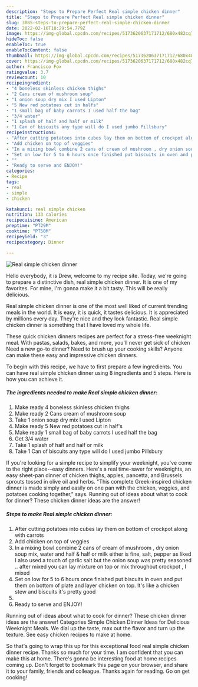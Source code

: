 ```yaml
---
description: "Steps to Prepare Perfect Real simple chicken dinner"
title: "Steps to Prepare Perfect Real simple chicken dinner"
slug: 3085-steps-to-prepare-perfect-real-simple-chicken-dinner
date: 2022-02-16T10:29:54.779Z
image: https://img-global.cpcdn.com/recipes/5173620637171712/680x482cq70/real-simple-chicken-dinner-recipe-main-photo.jpg
hideToc: false
enableToc: true
enableTocContent: false
thumbnail: https://img-global.cpcdn.com/recipes/5173620637171712/680x482cq70/real-simple-chicken-dinner-recipe-main-photo.jpg
cover: https://img-global.cpcdn.com/recipes/5173620637171712/680x482cq70/real-simple-chicken-dinner-recipe-main-photo.jpg
author: Francisco Fox
ratingvalue: 3.7
reviewcount: 10
recipeingredient:
- "4 boneless skinless chicken thighs"
- "2 Cans cream of mushroom soup"
- "1 onion soup dry mix I used Lipton"
- "5 New red potatoes cut in halfs"
- "1 small bag of baby carrots I used half the bag"
- "3/4 water"
- "1 splash of half and half or milk"
- "1 Can of biscuits any type will do I used jumbo Pillsbury"
recipeinstructions:
- "After cutting potatoes into cubes lay them on bottom of crockpot along with carrots"
- "Add chicken on top of veggies"
- "In a mixing bowl combine 2 cans of cream of mushroom , dry onion soup mix, water and half &amp;  half or milk either is fine, salt, pepper as liked I also used a touch of garlic salt but the onion soup was pretty seasoned ..  after mixed you can lay mixture on top or mix throughout crockpot , I mixed"
- "Set on low for 5 to 6 hours once finished put biscuits in oven and put them on bottom of plate and layer chicken on top. It&#39;s like a chicken stew and biscuits it&#39;s pretty good"
- ""
- "Ready to serve and ENJOY!"
categories:
- Recipe
tags:
- real
- simple
- chicken

katakunci: real simple chicken 
nutrition: 133 calories
recipecuisine: American
preptime: "PT29M"
cooktime: "PT50M"
recipeyield: "3"
recipecategory: Dinner

---
```



![Real simple chicken dinner](https://img-global.cpcdn.com/recipes/5173620637171712/680x482cq70/real-simple-chicken-dinner-recipe-main-photo.jpg)

Hello everybody, it is Drew, welcome to my recipe site. Today, we're going to prepare a distinctive dish, real simple chicken dinner. It is one of my favorites. For mine, I'm gonna make it a bit tasty. This will be really delicious.

Real simple chicken dinner is one of the most well liked of current trending meals in the world. It is easy, it is quick, it tastes delicious. It is appreciated by millions every day. They're nice and they look fantastic. Real simple chicken dinner is something that I have loved my whole life.

These quick chicken dinners recipes are perfect for a stress-free weeknight meal. With pastas, salads, bakes, and more, you&#39;ll never get sick of chicken Need a new go-to dinner? Need to brush up your cooking skills? Anyone can make these easy and impressive chicken dinners.


To begin with this recipe, we have to first prepare a few ingredients. You can have real simple chicken dinner using 8 ingredients and 5 steps. Here is how you can achieve it.

<!--inarticleads1-->

##### The ingredients needed to make Real simple chicken dinner:

1. Make ready 4 boneless skinless chicken thighs
1. Make ready 2 Cans cream of mushroom soup
1. Take 1 onion soup dry mix I used Lipton
1. Make ready 5 New red potatoes cut in half&#39;s
1. Make ready 1 small bag of baby carrots I used half the bag
1. Get 3/4 water
1. Take 1 splash of half and half or milk
1. Take 1 Can of biscuits any type will do I used jumbo Pillsbury


If you&#39;re looking for a simple recipe to simplify your weeknight, you&#39;ve come to the right place--easy dinners. Here&#39;s a real time-saver for weeknights, an easy sheet-pan dinner of chicken thighs, apples, pancetta, and Brussels sprouts tossed in olive oil and herbs. &#34;This complete Greek-inspired chicken dinner is made simply and easily on one pan with the chicken, veggies, and potatoes cooking together,&#34; says. Running out of ideas about what to cook for dinner? These chicken dinner ideas are the answer! 

<!--inarticleads2-->

##### Steps to make Real simple chicken dinner:

1. After cutting potatoes into cubes lay them on bottom of crockpot along with carrots
1. Add chicken on top of veggies
1. In a mixing bowl combine 2 cans of cream of mushroom , dry onion soup mix, water and half &amp;  half or milk either is fine, salt, pepper as liked I also used a touch of garlic salt but the onion soup was pretty seasoned ..  after mixed you can lay mixture on top or mix throughout crockpot , I mixed
1. Set on low for 5 to 6 hours once finished put biscuits in oven and put them on bottom of plate and layer chicken on top. It&#39;s like a chicken stew and biscuits it&#39;s pretty good
1. 
1. Ready to serve and ENJOY!

Running out of ideas about what to cook for dinner? These chicken dinner ideas are the answer! Categories Simple Chicken Dinner Ideas for Delicious Weeknight Meals. We dial up the taste, max out the flavor and turn up the texture. See easy chicken recipes to make at home. 

So that's going to wrap this up for this exceptional food real simple chicken dinner recipe. Thanks so much for your time. I am confident that you can make this at home. There's gonna be interesting food at home recipes coming up. Don't forget to bookmark this page on your browser, and share it to your family, friends and colleague. Thanks again for reading. Go on get cooking!
